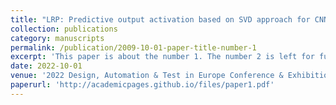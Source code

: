 ```yaml
---
title: "LRP: Predictive output activation based on SVD approach for CNNs acceleration"
collection: publications
category: manuscripts
permalink: /publication/2009-10-01-paper-title-number-1
excerpt: 'This paper is about the number 1. The number 2 is left for future work.'
date: 2022-10-01
venue: '2022 Design, Automation & Test in Europe Conference & Exhibition (DATE 2022)'
paperurl: 'http://academicpages.github.io/files/paper1.pdf'
---
```


